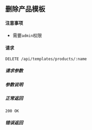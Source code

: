 ## 删除产品模板

#### 注意事项

- 需要`admin`权限

#### 请求

```
DELETE /api/templates/products/:name
```

##### 请求参数

##### 参数说明

##### 正常返回

```
200 OK
```

##### 错误返回
